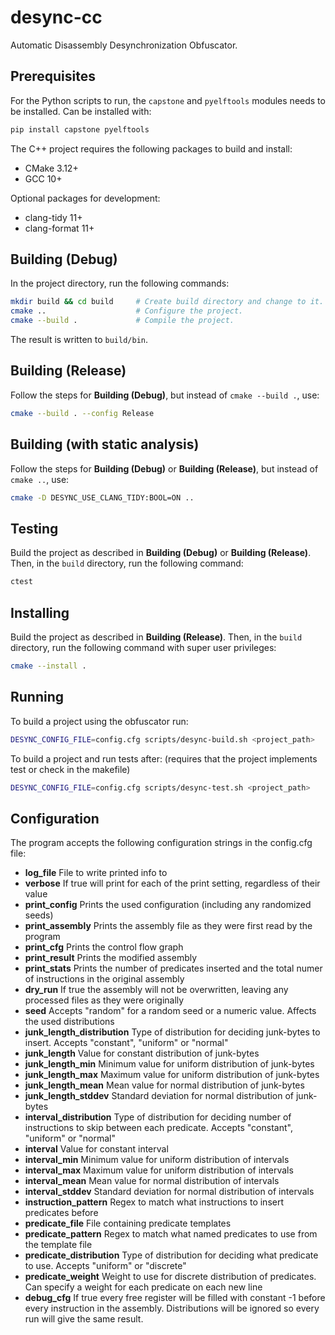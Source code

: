 # desync-cc

Automatic Disassembly Desynchronization Obfuscator.

## Prerequisites

For the Python scripts to run, the `capstone` and `pyelftools` modules needs to be installed.
Can be installed with:

```sh
pip install capstone pyelftools
```

The C++ project requires the following packages to build and install:

-   CMake 3.12+
-   GCC 10+

Optional packages for development:

-   clang-tidy 11+
-   clang-format 11+

## Building (Debug)

In the project directory, run the following commands:

```sh
mkdir build && cd build     # Create build directory and change to it.
cmake ..                    # Configure the project.
cmake --build .             # Compile the project.
```

The result is written to `build/bin`.

## Building (Release)

Follow the steps for **Building (Debug)**, but instead of `cmake --build .`, use:

```sh
cmake --build . --config Release
```

## Building (with static analysis)

Follow the steps for **Building (Debug)** or **Building (Release)**, but instead of `cmake ..`, use:

```sh
cmake -D DESYNC_USE_CLANG_TIDY:BOOL=ON ..
```

## Testing

Build the project as described in **Building (Debug)** or **Building (Release)**.
Then, in the `build` directory, run the following command:

```sh
ctest
```

## Installing

Build the project as described in **Building (Release)**.
Then, in the `build` directory, run the following command with super user privileges:

```sh
cmake --install .
```

## Running

To build a project using the obfuscator run:

```sh
DESYNC_CONFIG_FILE=config.cfg scripts/desync-build.sh <project_path>
```

To build a project and run tests after: (requires that the project implements test or check in the makefile)
```sh
DESYNC_CONFIG_FILE=config.cfg scripts/desync-test.sh <project_path>
```

## Configuration

The program accepts the following configuration strings in the config.cfg file:

* **log_file** File to write printed info to
* **verbose** If true will print for each of the print setting, regardless of their value
* **print_config** Prints the used configuration (including any randomized seeds)
* **print_assembly** Prints the assembly file as they were first read by the program
* **print_cfg** Prints the control flow graph
* **print_result** Prints the modified assembly
* **print_stats** Prints the number of predicates inserted and the total numer of instructions in the original assembly
* **dry_run** If true the assembly will not be overwritten, leaving any processed files as they were originally
* **seed** Accepts "random" for a random seed or a numeric value. Affects the used distributions
* **junk_length_distribution** Type of distribution for deciding junk-bytes to insert. Accepts "constant", "uniform" or "normal"
* **junk_length** Value for constant distribution of junk-bytes
* **junk_length_min** Minimum value for uniform distribution of junk-bytes
* **junk_length_max** Maximum value for uniform distribution of junk-bytes
* **junk_length_mean** Mean value for normal distribution of junk-bytes
* **junk_length_stddev** Standard deviation for normal distribution of junk-bytes
* **interval_distribution** Type of distribution for deciding number of instructions to skip between each predicate. Accepts "constant", "uniform" or "normal"
* **interval** Value for constant interval
* **interval_min** Minimum value for uniform distribution of intervals
* **interval_max** Maximum value for uniform distribution of intervals
* **interval_mean** Mean value for normal distribution of intervals
* **interval_stddev** Standard deviation for normal distribution of intervals
* **instruction_pattern** Regex to match what instructions to insert predicates before
* **predicate_file** File containing predicate templates
* **predicate_pattern** Regex to match what named predicates to use from the template file
* **predicate_distribution** Type of distribution for deciding what predicate to use. Accepts "uniform" or "discrete"
* **predicate_weight** Weight to use for discrete distribution of predicates. Can specify a weight for each predicate on each new line
* **debug_cfg** If true every free register will be filled with constant -1 before every instruction in the assembly. Distributions will be ignored so every run will give the same result.

